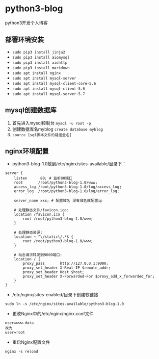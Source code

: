 # python3-blog
python3开发个人博客
## 部署环境安装
* `sudo pip3 install jinja2 `
* `sudo pip3 install aiomysql `
* `sudo pip3 install aiohttp`
* `sudo pip3 install markdown`
* `sudo apt install nginx`
* `sudo apt install mysql-server`
* `sudo apt install mysql-client-core-5.6`
* `sudo apt install mysql-client-5.6`
* `sudo apt install mysql-server-5.7`
## mysql创建数据库
1. 首先进入mysql控制台 `mysql -u root -p`
2. 创建数据库名myblog `create database myblog`
3. `source [sql脚本文件的路径全名]`
## nginx环境配置
* python3-blog-1.0放到/etc/nginx/sites-available/目录下：
```
server {
    listen      80; # 监听80端口
    root       /root/python3-blog-1.0/www;
    access_log /root/python3-blog-1.0/log/access_log;
    error_log  /root/python3-blog-1.0/log/error_log;

    server_name xxx; # 配置域名 没有域名就配置ip

    # 处理静态文件/favicon.ico:
    location /favicon.ico {
        root /root/python3-blog-1.0/www;
    }

    # 处理静态资源:
    location ~ ^\/static\/.*$ {
        root /root/python3-blog-1.0/www;
    }

    # 动态请求转发到9000端口:
    location / {
        proxy_pass       http://127.0.0.1:9000;
        proxy_set_header X-Real-IP $remote_addr;
        proxy_set_header Host $host;
        proxy_set_header X-Forwarded-For $proxy_add_x_forwarded_for;
    }
}
```
* /etc/nginx/sites-enabled/目录下创建软链接
```
sudo ln -s /etc/nginx/sites-available/python3-blog-1.0
```
* 更改Nginx中的/etc/nginx/nginx.conf文件
```
user=www-data
改为
user=root
```
* 重启Nginx配置文件
```
nginx -s reload
```
